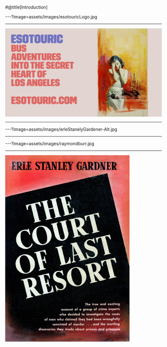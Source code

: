 #@title[Introduction]

---?image=assets/images/esotouricLogo.jpg


---

![Logo](assets/images/esotouricLogo.jpg)


---



---?image=assets/images/erleStanelyGardener-Alt.jpg

---


---?image=assets/images/raymondburr.jpg

---

![Logo](assets/images/Gardner-Court-of-Last-Resort-FE.jpg)